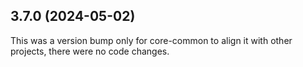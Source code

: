 ## 3.7.0 (2024-05-02)

This was a version bump only for core-common to align it with other projects, there were no code changes.
